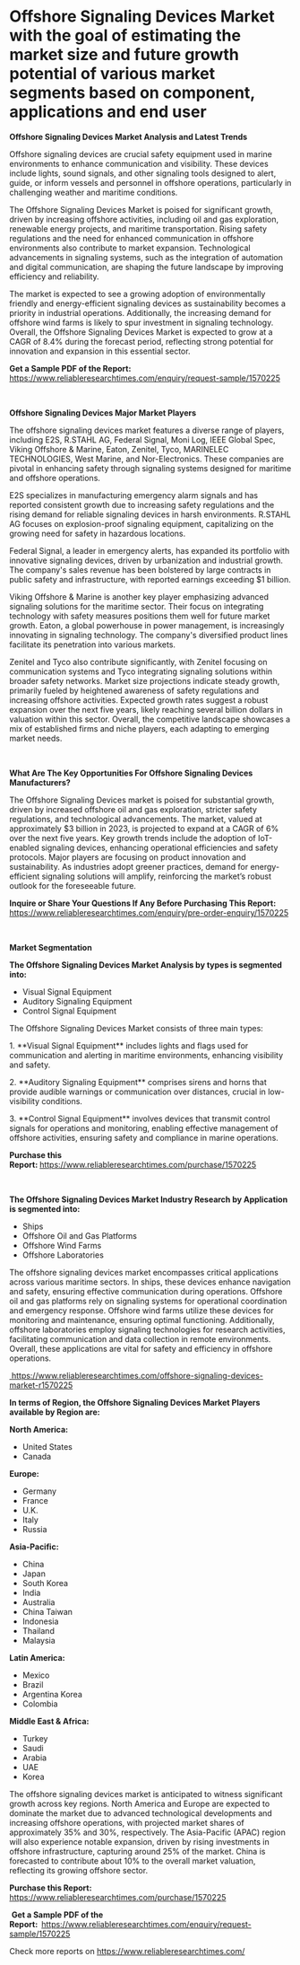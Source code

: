 <p><h1>Offshore Signaling Devices Market with the goal of estimating the market size and future growth potential of various market segments based on component, applications and end user</h1></p><p><strong>Offshore Signaling Devices Market Analysis and Latest Trends</strong></p>
<p><p>Offshore signaling devices are crucial safety equipment used in marine environments to enhance communication and visibility. These devices include lights, sound signals, and other signaling tools designed to alert, guide, or inform vessels and personnel in offshore operations, particularly in challenging weather and maritime conditions.</p><p>The Offshore Signaling Devices Market is poised for significant growth, driven by increasing offshore activities, including oil and gas exploration, renewable energy projects, and maritime transportation. Rising safety regulations and the need for enhanced communication in offshore environments also contribute to market expansion. Technological advancements in signaling systems, such as the integration of automation and digital communication, are shaping the future landscape by improving efficiency and reliability.</p><p>The market is expected to see a growing adoption of environmentally friendly and energy-efficient signaling devices as sustainability becomes a priority in industrial operations. Additionally, the increasing demand for offshore wind farms is likely to spur investment in signaling technology. Overall, the Offshore Signaling Devices Market is expected to grow at a CAGR of 8.4% during the forecast period, reflecting strong potential for innovation and expansion in this essential sector.</p></p>
<p><strong>Get a Sample PDF of the Report:&nbsp;</strong> <a href="https://www.reliableresearchtimes.com/enquiry/request-sample/1570225?utm_campaign=2714&utm_medium=2&utm_source=Github&utm_content=ia&utm_term=25032025&utm_id=offshore-signaling-devices">https://www.reliableresearchtimes.com/enquiry/request-sample/1570225</a></p>
<p>&nbsp;</p>
<p><strong>Offshore Signaling Devices Major Market Players</strong></p>
<p><p>The offshore signaling devices market features a diverse range of players, including E2S, R.STAHL AG, Federal Signal, Moni Log, IEEE Global Spec, Viking Offshore & Marine, Eaton, Zenitel, Tyco, MARINELEC TECHNOLOGIES, West Marine, and Nor-Electronics. These companies are pivotal in enhancing safety through signaling systems designed for maritime and offshore operations.</p><p>E2S specializes in manufacturing emergency alarm signals and has reported consistent growth due to increasing safety regulations and the rising demand for reliable signaling devices in harsh environments. R.STAHL AG focuses on explosion-proof signaling equipment, capitalizing on the growing need for safety in hazardous locations.</p><p>Federal Signal, a leader in emergency alerts, has expanded its portfolio with innovative signaling devices, driven by urbanization and industrial growth. The company's sales revenue has been bolstered by large contracts in public safety and infrastructure, with reported earnings exceeding $1 billion.</p><p>Viking Offshore & Marine is another key player emphasizing advanced signaling solutions for the maritime sector. Their focus on integrating technology with safety measures positions them well for future market growth. Eaton, a global powerhouse in power management, is increasingly innovating in signaling technology. The company's diversified product lines facilitate its penetration into various markets.</p><p>Zenitel and Tyco also contribute significantly, with Zenitel focusing on communication systems and Tyco integrating signaling solutions within broader safety networks. Market size projections indicate steady growth, primarily fueled by heightened awareness of safety regulations and increasing offshore activities. Expected growth rates suggest a robust expansion over the next five years, likely reaching several billion dollars in valuation within this sector. Overall, the competitive landscape showcases a mix of established firms and niche players, each adapting to emerging market needs.</p></p>
<p>&nbsp;</p>
<p><strong>What Are The Key Opportunities For Offshore Signaling Devices Manufacturers?</strong></p>
<p><p>The Offshore Signaling Devices market is poised for substantial growth, driven by increased offshore oil and gas exploration, stricter safety regulations, and technological advancements. The market, valued at approximately $3 billion in 2023, is projected to expand at a CAGR of 6% over the next five years. Key growth trends include the adoption of IoT-enabled signaling devices, enhancing operational efficiencies and safety protocols. Major players are focusing on product innovation and sustainability. As industries adopt greener practices, demand for energy-efficient signaling solutions will amplify, reinforcing the market’s robust outlook for the foreseeable future.</p></p>
<p><strong>Inquire or Share Your Questions If Any Before Purchasing This Report:</strong> <a href="https://www.reliableresearchtimes.com/enquiry/pre-order-enquiry/1570225?utm_campaign=2714&utm_medium=2&utm_source=Github&utm_content=ia&utm_term=25032025&utm_id=offshore-signaling-devices">https://www.reliableresearchtimes.com/enquiry/pre-order-enquiry/1570225</a></p>
<p>&nbsp;</p>
<p><strong>Market Segmentation</strong></p>
<p><strong>The Offshore Signaling Devices Market Analysis by types is segmented into:</strong></p>
<p><ul><li>Visual Signal Equipment</li><li>Auditory Signaling Equipment</li><li>Control Signal Equipment</li></ul></p>
<p><p>The Offshore Signaling Devices Market consists of three main types: </p><p>1. **Visual Signal Equipment** includes lights and flags used for communication and alerting in maritime environments, enhancing visibility and safety. </p><p>2. **Auditory Signaling Equipment** comprises sirens and horns that provide audible warnings or communication over distances, crucial in low-visibility conditions. </p><p>3. **Control Signal Equipment** involves devices that transmit control signals for operations and monitoring, enabling effective management of offshore activities, ensuring safety and compliance in marine operations.</p></p>
<p><strong>Purchase this Report:&nbsp;</strong><a href="https://www.reliableresearchtimes.com/purchase/1570225?utm_campaign=2714&utm_medium=2&utm_source=Github&utm_content=ia&utm_term=25032025&utm_id=offshore-signaling-devices">https://www.reliableresearchtimes.com/purchase/1570225</a></p>
<p>&nbsp;</p>
<p><strong>The Offshore Signaling Devices Market Industry Research by Application is segmented into:</strong></p>
<p><ul><li>Ships</li><li>Offshore Oil and Gas Platforms</li><li>Offshore Wind Farms</li><li>Offshore Laboratories</li></ul></p>
<p><p>The offshore signaling devices market encompasses critical applications across various maritime sectors. In ships, these devices enhance navigation and safety, ensuring effective communication during operations. Offshore oil and gas platforms rely on signaling systems for operational coordination and emergency response. Offshore wind farms utilize these devices for monitoring and maintenance, ensuring optimal functioning. Additionally, offshore laboratories employ signaling technologies for research activities, facilitating communication and data collection in remote environments. Overall, these applications are vital for safety and efficiency in offshore operations.</p></p>
<p><a href="https://www.reliableresearchtimes.com/offshore-signaling-devices-market-r1570225?utm_campaign=2714&utm_medium=2&utm_source=Github&utm_content=ia&utm_term=25032025&utm_id=offshore-signaling-devices">&nbsp;https://www.reliableresearchtimes.com/offshore-signaling-devices-market-r1570225</a></p>
<p><strong>In terms of Region, the Offshore Signaling Devices Market Players available by Region are:</strong></p>
<p>
    <p> <strong> North America: </strong>
        <ul>
            <li>United States</li>
            <li>Canada</li>
        </ul>
        </p> 
    <p> <strong> Europe: </strong>
        <ul>
            <li>Germany</li>
            <li>France</li>
            <li>U.K.</li>
            <li>Italy</li>
            <li>Russia</li>
        </ul>
        </p> 
    <p> <strong> Asia-Pacific: </strong>
        <ul>
            <li>China</li>
            <li>Japan</li>
            <li>South Korea</li>
            <li>India</li>
            <li>Australia</li>
            <li>China Taiwan</li>
            <li>Indonesia</li>
            <li>Thailand</li>
            <li>Malaysia</li>
        </ul>
        </p> 
    <p> <strong> Latin America: </strong>
        <ul>
            <li>Mexico</li>
            <li>Brazil</li>
            <li>Argentina Korea</li>
            <li>Colombia</li>
        </ul>
        </p> 
    <p> <strong> Middle East & Africa: </strong>
        <ul>
            <li>Turkey</li>
            <li>Saudi</li>
            <li>Arabia</li>
            <li>UAE</li>
            <li>Korea</li>
        </ul>
    </p>
    </p>
<p><p>The offshore signaling devices market is anticipated to witness significant growth across key regions. North America and Europe are expected to dominate the market due to advanced technological developments and increasing offshore operations, with projected market shares of approximately 35% and 30%, respectively. The Asia-Pacific (APAC) region will also experience notable expansion, driven by rising investments in offshore infrastructure, capturing around 25% of the market. China is forecasted to contribute about 10% to the overall market valuation, reflecting its growing offshore sector.</p></p>
<p><strong>Purchase this Report: </strong><a href="https://www.reliableresearchtimes.com/purchase/1570225?utm_campaign=2714&utm_medium=2&utm_source=Github&utm_content=ia&utm_term=25032025&utm_id=offshore-signaling-devices">https://www.reliableresearchtimes.com/purchase/1570225</a></p>
<p>&nbsp;<strong>Get a Sample PDF of the Report:&nbsp;&nbsp;</strong><a href="https://www.reliableresearchtimes.com/enquiry/request-sample/1570225?utm_campaign=2714&utm_medium=2&utm_source=Github&utm_content=ia&utm_term=25032025&utm_id=offshore-signaling-devices">https://www.reliableresearchtimes.com/enquiry/request-sample/1570225</a></p>
<p><strong></strong></p>
<p>Check more reports on <a href="https://www.reliableresearchtimes.com/?utm_campaign=2714&utm_medium=2&utm_source=Github&utm_content=ia&utm_term=25032025&utm_id=offshore-signaling-devices">https://www.reliableresearchtimes.com/</a></p>